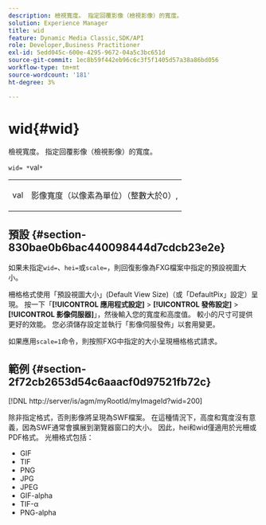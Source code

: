 ```yaml
---
description: 檢視寬度。 指定回覆影像（檢視影像）的寬度。
solution: Experience Manager
title: wid
feature: Dynamic Media Classic,SDK/API
role: Developer,Business Practitioner
exl-id: 5edd045c-600e-4295-9672-04a5c3bc651d
source-git-commit: 1ec8b59f442eb96c6c3f5f1405d57a38a86bd056
workflow-type: tm+mt
source-wordcount: '181'
ht-degree: 3%

---
```


# wid{#wid}

檢視寬度。 指定回覆影像（檢視影像）的寬度。

`wid= *`val`*`

<table id="simpletable_8229FEFB366F4A799C206FD3E3C601BA"> 
 <tr class="strow"> 
  <td class="stentry"> <p><span class="codeph"> <span class="varname"> val</span></span> </p> </td> 
  <td class="stentry"> <p>影像寬度（以像素為單位）（整數大於0）, </p></td> 
 </tr> 
</table>

## 預設 {#section-830bae0b6bac440098444d7cdcb23e2e}

如果未指定`wid=`、`hei=`或`scale=`，則回復影像為FXG檔案中指定的預設視圖大小。

柵格格式使用「預設視圖大小」(Default View Size)（或「DefaultPix」設定）呈現。 按一下「**[!UICONTROL 應用程式設定]** > **[!UICONTROL 發佈設定]** > **[!UICONTROL 影像伺服器]**」，然後輸入您的寬度和高度值。 較小的尺寸可提供更好的效能。 您必須儲存設定並執行「影像伺服發佈」以套用變更。

如果應用`scale=1`命令，則按照FXG中指定的大小呈現柵格格式請求。

## 範例 {#section-2f72cb2653d54c6aaacf0d97521fb72c}

[!DNL http://server/is/agm/myRootId/myImageId?wid=200]

除非指定格式，否則影像將呈現為SWF檔案。 在這種情況下，高度和寬度沒有意義，因為SWF通常會擴展到瀏覽器窗口的大小。 因此，hei和wid僅適用於光柵或PDF格式。 光柵格式包括：

* GIF
* TIF
* PNG
* JPG
* JPEG
* GIF-alpha
* TIF-α
* PNG-alpha
